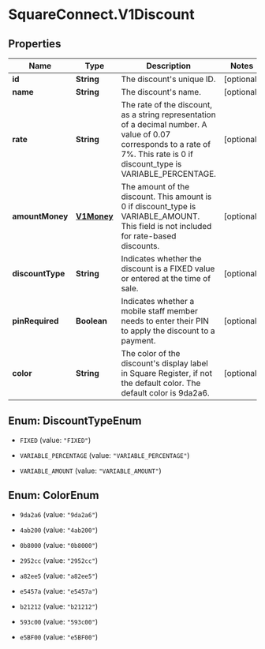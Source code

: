 # SquareConnect.V1Discount

## Properties
Name | Type | Description | Notes
------------ | ------------- | ------------- | -------------
**id** | **String** | The discount&#39;s unique ID. | [optional] 
**name** | **String** | The discount&#39;s name. | [optional] 
**rate** | **String** | The rate of the discount, as a string representation of a decimal number. A value of 0.07 corresponds to a rate of 7%. This rate is 0 if discount_type is VARIABLE_PERCENTAGE. | [optional] 
**amountMoney** | [**V1Money**](V1Money.md) | The amount of the discount. This amount is 0 if discount_type is VARIABLE_AMOUNT. This field is not included for rate-based discounts. | [optional] 
**discountType** | **String** | Indicates whether the discount is a FIXED value or entered at the time of sale. | [optional] 
**pinRequired** | **Boolean** | Indicates whether a mobile staff member needs to enter their PIN to apply the discount to a payment. | [optional] 
**color** | **String** | The color of the discount&#39;s display label in Square Register, if not the default color. The default color is 9da2a6. | [optional] 


<a name="DiscountTypeEnum"></a>
## Enum: DiscountTypeEnum


* `FIXED` (value: `"FIXED"`)

* `VARIABLE_PERCENTAGE` (value: `"VARIABLE_PERCENTAGE"`)

* `VARIABLE_AMOUNT` (value: `"VARIABLE_AMOUNT"`)




<a name="ColorEnum"></a>
## Enum: ColorEnum


* `9da2a6` (value: `"9da2a6"`)

* `4ab200` (value: `"4ab200"`)

* `0b8000` (value: `"0b8000"`)

* `2952cc` (value: `"2952cc"`)

* `a82ee5` (value: `"a82ee5"`)

* `e5457a` (value: `"e5457a"`)

* `b21212` (value: `"b21212"`)

* `593c00` (value: `"593c00"`)

* `e5BF00` (value: `"e5BF00"`)




